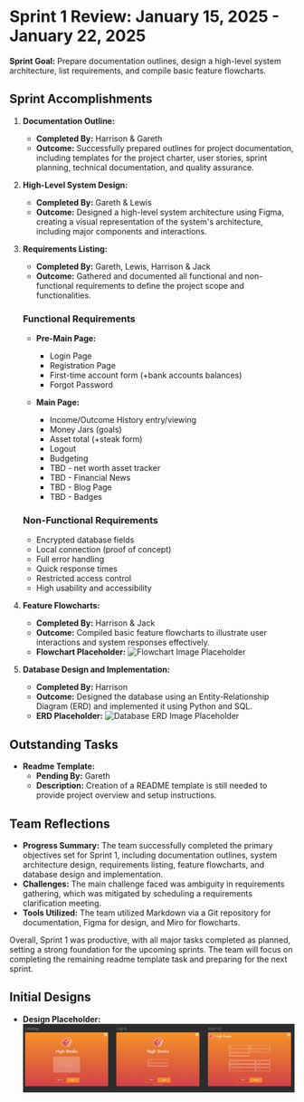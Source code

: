 # Sprint 1 Review: January 15, 2025 - January 22, 2025

**Sprint Goal:** Prepare documentation outlines, design a high-level system architecture, list requirements, and compile basic feature flowcharts.

## Sprint Accomplishments

1. **Documentation Outline:**
   - **Completed By:** Harrison & Gareth
   - **Outcome:** Successfully prepared outlines for project documentation, including templates for the project charter, user stories, sprint planning, technical documentation, and quality assurance.

2. **High-Level System Design:**
   - **Completed By:** Gareth & Lewis
   - **Outcome:** Designed a high-level system architecture using Figma, creating a visual representation of the system's architecture, including major components and interactions.

3. **Requirements Listing:**
   - **Completed By:** Gareth, Lewis, Harrison & Jack
   - **Outcome:** Gathered and documented all functional and non-functional requirements to define the project scope and functionalities.

    ### Functional Requirements
    - **Pre-Main Page:**
      - Login Page
      - Registration Page
      - First-time account form (+bank accounts balances)
      - Forgot Password

    - **Main Page:**
      - Income/Outcome History entry/viewing
      - Money Jars (goals)
      - Asset total (+steak form)
      - Logout
      - Budgeting
      - TBD - net worth asset tracker
      - TBD - Financial News
      - TBD - Blog Page
      - TBD - Badges

    ### Non-Functional Requirements
    - Encrypted database fields
    - Local connection (proof of concept)
    - Full error handling
    - Quick response times
    - Restricted access control
    - High usability and accessibility

5. **Feature Flowcharts:**
   - **Completed By:** Harrison & Jack
   - **Outcome:** Compiled basic feature flowcharts to illustrate user interactions and system responses effectively.
   - **Flowchart Placeholder:** ![Flowchart Image Placeholder](#)

6. **Database Design and Implementation:**
   - **Completed By:** Harrison
   - **Outcome:** Designed the database using an Entity-Relationship Diagram (ERD) and implemented it using Python and SQL.
   - **ERD Placeholder:** ![Database ERD Image Placeholder](#)

## Outstanding Tasks

- **Readme Template:**
  - **Pending By:** Gareth
  - **Description:** Creation of a README template is still needed to provide project overview and setup instructions.

## Team Reflections

- **Progress Summary:** The team successfully completed the primary objectives set for Sprint 1, including documentation outlines, system architecture design, requirements listing, feature flowcharts, and database design and implementation.
- **Challenges:** The main challenge faced was ambiguity in requirements gathering, which was mitigated by scheduling a requirements clarification meeting.
- **Tools Utilized:** The team utilized Markdown via a Git repository for documentation, Figma for design, and Miro for flowcharts.

Overall, Sprint 1 was productive, with all major tasks completed as planned, setting a strong foundation for the upcoming sprints. The team will focus on completing the remaining readme template task and preparing for the next sprint.

## Initial Designs

- **Design Placeholder:** ![Sprint 1 Registration Design](../Images/Sprints/Sprint1_Registration_Design.PNG)

